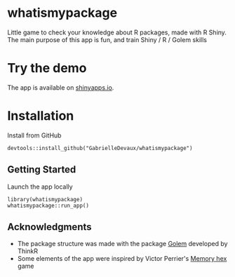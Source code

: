 # whatismypackage
Little game to check your knowledge about R packages, made with R Shiny. The main purpose of this app is fun, and train Shiny / R / Golem skills


# Try the demo
The app is available on [shinyapps.io](https://gabrielledevaux.shinyapps.io/whatismypackage/).


# Installation

Install from GitHub
```
devtools::install_github("GabrielleDevaux/whatismypackage")
```

## Getting Started

Launch the app locally 
```
library(whatismypackage)
whatismypackage::run_app()
```


## Acknowledgments

* The package structure was made with the package [Golem](https://github.com/ThinkR-open/golem) developed by ThinkR
* Some elements of the app were inspired by Victor Perrier's [Memory hex](https://github.com/dreamRs/memory-hex) game



